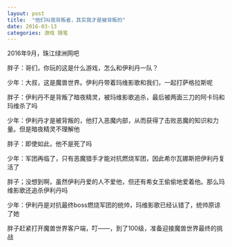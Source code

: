 ```yaml
---
layout: post
title:  "他们叫我背叛者，其实我才是被背叛的"
date: 2016-03-13
categories: 游戏 随笔
---
```


2016年9月，珠江绿洲网吧

胖子：哥们，你玩的这是什么游戏，怎么和伊利丹一队？

少年：大叔，这是魔兽世界。伊利丹带着玛维影歌和我们，一起打萨格拉斯呢

胖子：伊利丹不是背叛了暗夜精灵，被玛维影歌追杀，最后被两面三刀的阿卡玛和玛维杀了吗

少年：伊利丹才是被背叛的，他打入恶魔内部，从而获得了击败恶魔的知识和力量。但是暗夜精灵不理解他

胖子：即使如此，他不是死了吗

少年：军团再临了，只有恶魔猎手才能对抗燃烧军团，因此希尔瓦娜斯把伊利丹复活了

胖子；没想到啊，虽然伊利丹爱的人不爱他，但还有希女王偷偷地爱着他。那么玛维影歌还追杀伊利丹吗

少年：伊利丹是对抗最终boss燃烧军团的统帅，玛维影歌已经认错了，统帅原谅了她

胖子赶紧打开魔兽世界客户端，叮——，到了100级，准备迎接魔兽世界最终的挑战
